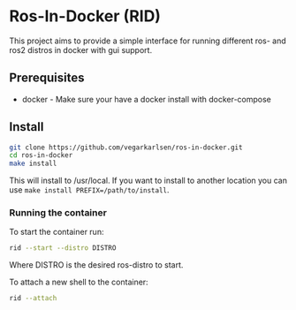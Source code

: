 # Ros-In-Docker (RID)

This project aims to provide a simple interface for running different ros- and
ros2 distros in docker with gui support. 

## Prerequisites

- docker - Make sure your have a docker install with docker-compose

## Install

```bash
git clone https://github.com/vegarkarlsen/ros-in-docker.git
cd ros-in-docker
make install
```

This will install to /usr/local. If you want to install to another location
you can use `make install PREFIX=/path/to/install`.

### Running the container

To start the container run:

```bash
rid --start --distro DISTRO
```

Where DISTRO is the desired ros-distro to start.

To attach a new shell to the container:

```bash
rid --attach
```
